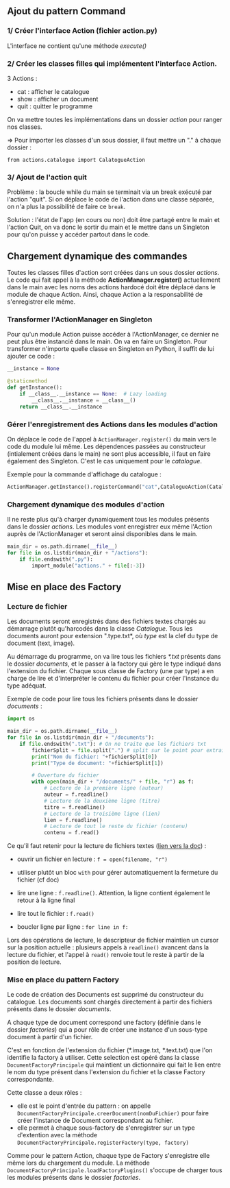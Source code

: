 ## Ajout du pattern Command

### 1/ Créer l'interface Action (fichier action.py)
L'interface ne contient qu'une méthode *execute()*

### 2/ Créer les classes filles qui implémentent l'interface Action.

3 Actions :

- cat : afficher le catalogue
- show : afficher un document
- quit : quitter le programme

On va mettre toutes les implémentations dans un dossier *action* pour ranger nos classes.

=> Pour importer les classes d'un sous dossier, il faut mettre un "." à chaque dossier :

```
from actions.catalogue import CalatogueAction
```

### 3/ Ajout de l'action quit

Problème : la boucle while du main se terminait via un break exécuté par l'action "quit".
Si on déplace le code de l'action dans une classe séparée, on n'a plus la possibilité de faire ce `break`.

Solution : l'état de l'app (en cours ou non) doit être partagé entre le main et l'action Quit, on va donc le sortir du
main et le mettre dans un Singleton pour qu'on puisse y accéder partout dans le code.

## Chargement dynamique des commandes

Toutes les classes filles d'action sont créées dans un sous dossier *actions*.
Le code qui fait appel à la méthode **ActionManager.register()** actuellement dans le main avec les noms des actions hardocé doit être déplacé dans le module de chaque Action.
Ainsi, chaque Action a la responsabilité de s'enregistrer elle même.

### Transformer l'ActionManager en Singleton
Pour qu'un module Action puisse accéder à l'ActionManager, ce dernier ne peut plus être instancié dans le main. On va en faire un Singleton.
Pour transformer n'importe quelle classe en Singleton en Python, il suffit de lui ajouter ce code :

```python
__instance = None

@staticmethod
def getInstance():
    if __class__.__instance == None:  # Lazy loading
        __class__.__instance = __class__()
    return __class__.__instance
```

### Gérer l'enregistrement des Actions dans les modules d'action

On déplace le code de l'appel à `ActionManager.register()` du main vers le code du module lui même.
Les dépendences passées au constructeur (intialement créées dans le main) ne sont plus accessible, il faut en faire également
des Singleton. C'est le cas uniquement pour le *catalogue*.

Exemple pour la commande d'affichage du catalogue :

```python
ActionManager.getInstance().registerCommand("cat",CatalogueAction(Catalogue.getInstance() ))
``` 

### Chargement dynamique des modules d'action

Il ne reste plus qu'à charger dynamiquement tous les modules présents dans le dossier *actions*. Les modules
vont enregistrer eux même l'Action auprès de l'ActionManager et seront ainsi disponibles dans le main.

```python
main_dir = os.path.dirname(__file__)
for file in os.listdir(main_dir + "/actions"):
    if file.endswith(".py"):
        import_module("actions." + file[:-3])
```


## Mise en place des Factory

### Lecture de fichier

Les documents seront enregistrés dans des fichiers textes chargés au démarrage plutôt qu'harcodés dans la classe *Catalogue*.
Tous les documents auront pour extension ".type.txt*, où *type* est la clef du type de document (text, image).

Au démarrage du programme, on va lire tous les fichiers *\*.txt* présents dans le dossier *documents*, et le passer
à la factory qui gère le type indiqué dans l'extension du fichier. Chaque sous classe de Factory (une par type) a en charge
de lire et d'interpréter le contenu du fichier pour créer l'instance du type adéquat.

Exemple de code pour lire tous les fichiers présents dans le dossier *documents* :

```python
import os

main_dir = os.path.dirname(__file__)
for file in os.listdir(main_dir + "/documents"):
    if file.endswith(".txt"): # On ne traite que les fichiers txt
        fichierSplit = file.split(".") # split sur le point pour extraire l'extension
        print("Nom du fichier: "+fichierSplit[0])
        print("Type de document: "+fichierSplit[1])

        # Ouverture du fichier
        with open(main_dir + "/documents/" + file, "r") as f:
            # Lecture de la première ligne (auteur)
            auteur = f.readline()
            # Lecture de la deuxième ligne (titre)
            titre = f.readline()
            # Lecture de la troisième ligne (lien)
            lien = f.readline()
            # Lecture de tout le reste du fichier (contenu)
            contenu = f.read()
```

Ce qu'il faut retenir pour la lecture de fichiers textes ([lien vers la doc](https://docs.python.org/3/tutorial/inputoutput.html#reading-and-writing-files)) :

- ouvrir un fichier en lecture : `f = open(filename, "r")`

- utiliser plutôt un bloc `with` pour gérer automatiquement la fermeture du fichier (cf doc)

- lire une ligne : `f.readline()`. Attention, la ligne contient également le retour à la ligne final

- lire tout le fichier : `f.read()`

- boucler ligne par ligne : `for line in f:`

Lors des opérations de lecture, le descripteur de fichier maintien un cursor sur la position actuelle :
plusieurs appels à `readline()` avancent dans la lecture du fichier, et l'appel à `read()` renvoie tout le reste
à partir de la position de lecture.

### Mise en place du pattern Factory

Le code de création des Documents est supprimé du constructeur du catalogue. Les documents sont chargés directement à partir des fichiers présents dans le dossier *documents*.

A chaque type de document correspond une factory (définie dans le dossier *factories*) qui a pour rôle de créer une instance d'un sous-type document à partir d'un fichier.

C'est en fonction de l'extension du fichier (*.image.txt, *.text.txt) que l'on identifie la factory à utiliser. Cette selection est opéré dans la classe `DocumentFactoryPrincipale`
qui maintient un dictionnaire qui fait le lien entre le nom du type présent dans l'extension du fichier et la classe Factory correspondante.

Cette classe a deux rôles :

- elle est le point d'entrée du pattern : on appelle `DocumentFactoryPrincipale.creerDocument(nomDuFichier)` pour faire créer l'instance de Document correspondant au fichier.
- elle permet à chaque sous-factory de s'enregistrer sur un type d'extention avec la méthode `DocumentFactoryPrincipale.registerFactory(type, factory)`

Comme pour le pattern Action, chaque type de Factory s'enregistre elle même lors du chargement du module. La méthode `DocumentFactoryPrincipale.loadFactoryPlugins()` s'occupe
de charger tous les modules présents dans le dossier *factories*.